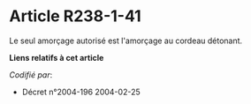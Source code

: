# Article R238-1-41

Le seul amorçage autorisé est l'amorçage au cordeau détonant.

**Liens relatifs à cet article**

_Codifié par_:

  - Décret n°2004-196 2004-02-25

